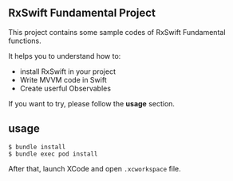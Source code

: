 ## RxSwift Fundamental Project

This project contains some sample codes of RxSwift Fundamental functions.

It helps you to understand how to:

- install RxSwift in your project
- Write MVVM code in Swift
- Create userful Observables

If you want to try, please follow the **usage** section.

## usage

```
$ bundle install
$ bundle exec pod install
```

After that, launch XCode and open `.xcworkspace` file.
